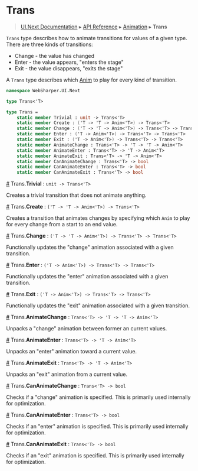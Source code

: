 # Trans
> [UI.Next Documentation](UINext.md) ▸ [API Reference](UINext-API.md) ▸ [Animation](UINext-Animation.md) ▸ **Trans**

`Trans` type describes how to animate transitions for values of a given type. There
are three kinds of transitions:

* Change - the value has changed
* Enter - the value appears, "enters the stage"
* Exit - the value disappears, "exits the stage"

A `Trans` type describes which [Anim](UINext-Anim.md) to play for every kind of transition.

```fsharp
namespace WebSharper.UI.Next

type Trans<'T>

type Trans =
    static member Trivial : unit -> Trans<'T>
    static member Create : ('T -> 'T -> Anim<'T>) -> Trans<'T>
    static member Change : ('T -> 'T -> Anim<'T>) -> Trans<'T> -> Trans<'T>
    static member Enter : ('T -> Anim<'T>) -> Trans<'T> -> Trans<'T>
    static member Exit : ('T -> Anim<'T>) -> Trans<'T> -> Trans<'T>
    static member AnimateChange : Trans<'T> -> 'T -> 'T -> Anim<'T>
    static member AnimateEnter : Trans<'T> -> 'T -> Anim<'T>
    static member AnimateExit : Trans<'T> -> 'T -> Anim<'T>
    static member CanAnimateChange : Trans<'T> -> bool
    static member CanAnimateEnter : Trans<'T> -> bool
    static member CanAnimateExit : Trans<'T> -> bool
```

<a name="Trivial"></a>

[#](#Trivial) Trans.**Trivial** : `unit -> Trans<'T>`

Creates a trivial transition that does not animate anything.

<a name="Create"></a>

[#](#Create) Trans.**Create** : `('T -> 'T -> Anim<'T>) -> Trans<'T>`

Creates a transition that animates changes by specifying which `Anim` to play
for every change from a start to an end value.

<a name="Change"></a>

[#](#Change) Trans.**Change** : `('T -> 'T -> Anim<'T>) -> Trans<'T> -> Trans<'T>`

Functionally updates the "change" animation associated with a given transition.

<a name="Enter"></a>

[#](#Enter) Trans.**Enter** : `('T -> Anim<'T>) -> Trans<'T> -> Trans<'T>`

Functionally updates the "enter" animation associated with a given transition.

<a name="Exit"></a>

[#](#Exit) Trans.**Exit** : `('T -> Anim<'T>) -> Trans<'T> -> Trans<'T>`

Functionally updates the "exit" animation associated with a given transition.

<a name="AnimateChange"></a>

[#](#AnimateChange) Trans.**AnimateChange** : `Trans<'T> -> 'T -> 'T -> Anim<'T>`

Unpacks a "change" animation between former an current values.

<a name="AnimateEnter"></a>

[#](#AnimateEnter) Trans.**AnimateEnter** : `Trans<'T> -> 'T -> Anim<'T>`

Unpacks an "enter" animation toward a current value.

<a name="AnimateExit"></a>

[#](#AnimateExit) Trans.**AnimateExit** : `Trans<'T> -> 'T -> Anim<'T>`

Unpacks an "exit" animation from a current value.

<a name="CanAnimateChange"></a>

[#](#CanAnimateChange) Trans.**CanAnimateChange** : `Trans<'T> -> bool`

Checks if a "change" animation is specified. This is primarily used internally for optimization.

<a name="CanAnimateEnter"></a>

[#](#CanAnimateEnter) Trans.**CanAnimateEnter** : `Trans<'T> -> bool`

Checks if an "enter" animation is specified. This is primarily used internally for optimization.

<a name="CanAnimateExit"></a>

[#](#CanAnimateExit) Trans.**CanAnimateExit** : `Trans<'T> -> bool`

Checks if an "exit" animation is specified. This is primarily used internally for optimization.
